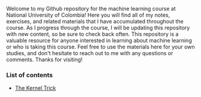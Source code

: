 Welcome to my Github repository for the machine learning course at National University of Colombia! Here you will find all of my notes, exercises, and related materials that I have accumulated throughout the course. As I progress through the course, I will be updating this repository with new content, so be sure to check back often. This repository is a valuable resource for anyone interested in learning about machine learning or who is taking this course. Feel free to use the materials here for your own studies, and don't hesitate to reach out to me with any questions or comments. Thanks for visiting!

### List of contents
* [The Kernel Trick](https://nbviewer.org/github/ddfulaa/Machine-Learning-Notes/blob/main/Kernel_Trick.ipynb)
